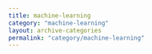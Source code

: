 ```yaml
---
title: machine-learning
category: "machine-learning"
layout: archive-categories
permalink: "category/machine-learning"
---
```

